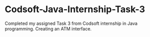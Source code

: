 # Codsoft-Java-Internship-Task-3
Completed my assigned Task 3 from Codsoft internship in Java programming. Creating an ATM interface.
